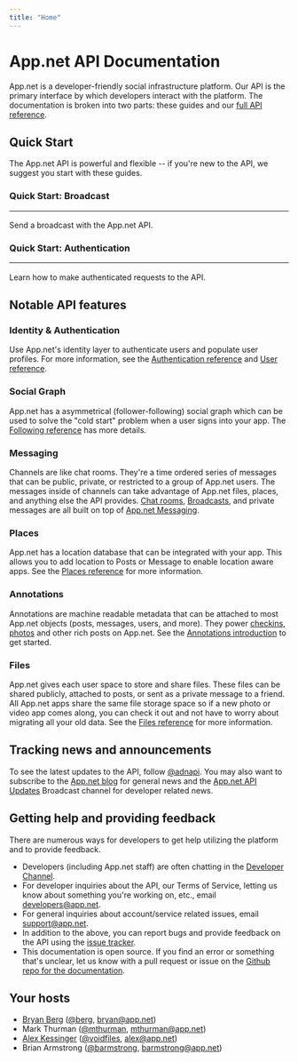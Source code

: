 ```yaml
---
title: "Home"
---
```


# App.net API Documentation

App.net is a developer-friendly social infrastructure platform. Our API is the primary interface by which developers interact with the platform. The documentation is broken into two parts: these guides and our [full API reference](/reference/).

## Quick Start

The App.net API is powerful and flexible -- if you're new to the API, we suggest you start with these guides.

<div class="promo-block-wrapper ta-center">
    <div class="yui3-g">
        <div class="yui3-u-1-2">
            <div class="promo-block">
                <div class="promo-block-inner">
                    <a class="overlay" href="/docs/guides/send-a-broadcast/"></a>
                    <div class="promo-block-image"></div>
                    <h3 class="heading-with-hr dark">
                        <span>Quick Start: Broadcast</span><hr>
                    </h3>
                    <p class="note-style">Send a broadcast with the App.net API.</p>
                </div>
            </div>
        </div>
        <div class="yui3-u-1-2">
            <div class="promo-block">
                <div class="promo-block-inner">
                    <a class="overlay" href="/reference/authentication/"></a>
                    <div class="promo-block-image authentication"></div>
                    <h3 class="heading-with-hr dark">
                        <span>Quick Start: Authentication</span><hr>
                    </h3>
                    <p class="note-style">Learn how to make authenticated requests to the API.</p>
                </div>
            </div>
        </div>
    </div>
</div>

## Notable API features

### Identity & Authentication

Use App.net's identity layer to authenticate users and populate user profiles. For more information, see the [Authentication reference](/reference/authentication/) and [User reference](/reference/resources/user/).

### Social Graph

App.net has a asymmetrical (follower-following) social graph which can be used to solve the "cold start" problem when a user signs into your app. The [Following reference](/reference/resources/user/following/) has more details.

### Messaging

Channels are like chat rooms. They're a time ordered series of messages that can be public, private, or restricted to a group of App.net users. The messages inside of channels can take advantage of App.net files, places, and anything else the API provides. [Chat rooms](https://directory.app.net/app/145/patter/), [Broadcasts](http://blog.app.net/2013/11/21/announcing-app-net-broadcast/), and private messages are all built on top of [App.net Messaging](/docs/guides/messaging/).

### Places

App.net has a location database that can be integrated with your app. This allows you to add location to Posts or Message to enable location aware apps. See the [Places reference](/docs/references/resources/places/) for more information.

### Annotations

Annotations are machine readable metadata that can be attached to most App.net objects (posts, messages, users, and more). They power [checkins](https://alpha.app.net/browse/checkins/), [photos](https://alpha.app.net/browse/photos/) and other rich posts on App.net. See the [Annotations introduction](/docs/references/resources/meta/annotations/) to get started.

### Files

App.net gives each user space to store and share files. These files can be shared publicly, attached to posts, or sent as a private message to a friend. All App.net apps share the same file storage space so if a new photo or video app comes along, you can check it out and not have to worry about migrating all your old data. See the [Files reference](/docs/references/resources/files/) for more information.


## Tracking news and announcements

To see the latest updates to the API, follow [@adnapi](http://alpha.app.net/adnapi). You may also want to subscribe to the [App.net blog](https://broadcast.app.net/26283/appnet-blog/) for general news and the [App.net API Updates](https://broadcast.app.net/24368/appnet-api-updates/) Broadcast channel for developer related news.

## Getting help and providing feedback

There are numerous ways for developers to get help utilizing the platform and to provide feedback.

* Developers (including App.net staff) are often chatting in the [Developer Channel](http://patter-app.net/room.html?channel=1383).
* For developer inquiries about the API, our Terms of Service, letting us know about something you're working on, etc., email [developers@app.net](mailto:developers@app.net).
* For general inquiries about account/service related issues, email [support@app.net](mailto:support@app.net).
* In addition to the above, you can report bugs and provide feedback on the API using the [issue tracker](https://github.com/appdotnet/api-spec/issues).
* This documentation is open source. If you find an error or something that's unclear, let us know with a pull request or issue on the [Github repo for the documentation](https://github.com/appdotnet/api-spec/).

## Your hosts

* [Bryan Berg](http://ber.gd) ([@berg](https://alpha.app.net/berg), [bryan@app.net](mailto:bryan@app.net))
* Mark Thurman ([@mthurman](https://alpha.app.net/mthurman), [mthurman@app.net](mailto:mthurman@app.net))
* [Alex Kessinger](http://alexkessinger.net) ([@voidfiles](https://alpha.app.net/voidfiles), [alex@app.net](mailto:alex@app.net))
* Brian Armstrong ([@barmstrong](https://alpha.app.net/barmstrong), [barmstrong@app.net](mailto:barmstrong@app.net))
